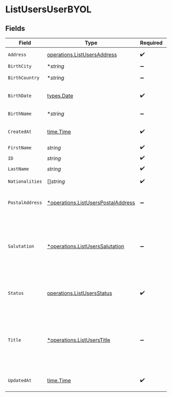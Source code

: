 # ListUsersUserBYOL


## Fields

| Field                                                                                                                                                                                            | Type                                                                                                                                                                                             | Required                                                                                                                                                                                         | Description                                                                                                                                                                                      |
| ------------------------------------------------------------------------------------------------------------------------------------------------------------------------------------------------ | ------------------------------------------------------------------------------------------------------------------------------------------------------------------------------------------------ | ------------------------------------------------------------------------------------------------------------------------------------------------------------------------------------------------ | ------------------------------------------------------------------------------------------------------------------------------------------------------------------------------------------------ |
| `Address`                                                                                                                                                                                        | [operations.ListUsersAddress](../../../pkg/models/operations/listusersaddress.md)                                                                                                                | :heavy_check_mark:                                                                                                                                                                               | Address. Must not be a P.O. box or c/o address.                                                                                                                                                  |
| `BirthCity`                                                                                                                                                                                      | **string*                                                                                                                                                                                        | :heavy_minus_sign:                                                                                                                                                                               | N/A                                                                                                                                                                                              |
| `BirthCountry`                                                                                                                                                                                   | **string*                                                                                                                                                                                        | :heavy_minus_sign:                                                                                                                                                                               | Country code. [ISO 3166 alpha-2 Codes](https://en.wikipedia.org/wiki/ISO_3166-1_alpha-2).                                                                                                        |
| `BirthDate`                                                                                                                                                                                      | [types.Date](../../types/date.md)                                                                                                                                                                | :heavy_check_mark:                                                                                                                                                                               | Birth date of the user in YYYY-MM-DD format. [RFC 3339, section 5.6](https://json-schema.org/draft/2020-12/json-schema-validation.html#RFC3339)                                                  |
| `BirthName`                                                                                                                                                                                      | **string*                                                                                                                                                                                        | :heavy_minus_sign:                                                                                                                                                                               | If applicable, birth name of the user.                                                                                                                                                           |
| `CreatedAt`                                                                                                                                                                                      | [time.Time](https://pkg.go.dev/time#Time)                                                                                                                                                        | :heavy_check_mark:                                                                                                                                                                               | Date and time when the resource was created. [RFC 3339-5](https://datatracker.ietf.org/doc/html/rfc3339#section-5.6), [ISO8601 UTC](https://www.iso.org/iso-8601-date-and-time-format.html)      |
| `FirstName`                                                                                                                                                                                      | *string*                                                                                                                                                                                         | :heavy_check_mark:                                                                                                                                                                               | First name of the user.                                                                                                                                                                          |
| `ID`                                                                                                                                                                                             | *string*                                                                                                                                                                                         | :heavy_check_mark:                                                                                                                                                                               | User unique identifier.                                                                                                                                                                          |
| `LastName`                                                                                                                                                                                       | *string*                                                                                                                                                                                         | :heavy_check_mark:                                                                                                                                                                               | Last name of the user.                                                                                                                                                                           |
| `Nationalities`                                                                                                                                                                                  | []*string*                                                                                                                                                                                       | :heavy_check_mark:                                                                                                                                                                               | Nationalities of the user. [ISO 3166 alpha-2 Codes](https://en.wikipedia.org/wiki/ISO_3166-1_alpha-2).                                                                                           |
| `PostalAddress`                                                                                                                                                                                  | [*operations.ListUsersPostalAddress](../../../pkg/models/operations/listuserspostaladdress.md)                                                                                                   | :heavy_minus_sign:                                                                                                                                                                               | User postal address. Needs to be specified if different to the residential address, otherwise it is automatically populated.                                                                     |
| `Salutation`                                                                                                                                                                                     | [*operations.ListUsersSalutation](../../../pkg/models/operations/listuserssalutation.md)                                                                                                         | :heavy_minus_sign:                                                                                                                                                                               | Salutation of the user used in reports and statements.<br/>* (empty string) - <br/>* SALUTATION_MALE - <br/>* SALUTATION_FEMALE - <br/>* SALUTATION_FEMALE_MARRIED - <br/>* SALUTATION_DIVERSE -  |
| `Status`                                                                                                                                                                                         | [operations.ListUsersStatus](../../../pkg/models/operations/listusersstatus.md)                                                                                                                  | :heavy_check_mark:                                                                                                                                                                               | Status of the user.<br/>* ACTIVE - <br/>* INACTIVE - <br/>* OFFBOARDING - <br/>* OFFBOARDED -                                                                                                    |
| `Title`                                                                                                                                                                                          | [*operations.ListUsersTitle](../../../pkg/models/operations/listuserstitle.md)                                                                                                                   | :heavy_minus_sign:                                                                                                                                                                               | Title of the user used in reports and statements.<br/>* (empty string) - <br/>* DR - Doctor<br/>* PROF - Professor<br/>* PROF_DR - <br/>* DIPL_ING - Graduate engineer (Diplom-Ingenieur)<br/>* MAGISTER -  |
| `UpdatedAt`                                                                                                                                                                                      | [time.Time](https://pkg.go.dev/time#Time)                                                                                                                                                        | :heavy_check_mark:                                                                                                                                                                               | Date and time when the resource was last updated. [RFC 3339-5](https://datatracker.ietf.org/doc/html/rfc3339#section-5.6), [ISO8601 UTC](https://www.iso.org/iso-8601-date-and-time-format.html) |